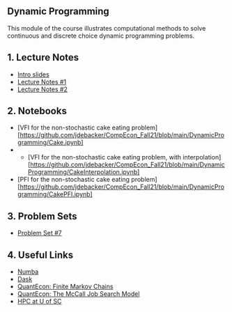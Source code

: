 ## Dynamic Programming
This module of the course illustrates computational methods to solve continuous and discrete choice dynamic programming problems.

## 1. Lecture Notes
* [Intro slides](https://github.com/jdebacker/CompEcon_Fall21/blob/main/DynamicProgramming/Intro_Slides.pdf)
* [Lecture Notes #1](https://github.com/jdebacker/CompEcon_Fall21/blob/main/DynamicProgramming/DP_Lecture1_Notes.pdf)
* [Lecture Notes #2](https://github.com/jdebacker/CompEcon_Fall21/blob/main/DynamicProgramming/DP_Lecture2_Notes.pdf)

## 2. Notebooks
* [VFI for the non-stochastic cake eating problem][https://github.com/jdebacker/CompEcon_Fall21/blob/main/DynamicProgramming/Cake.ipynb]
* * [VFI for the non-stochastic cake eating problem, with interpolation][https://github.com/jdebacker/CompEcon_Fall21/blob/main/DynamicProgramming/CakeInterpolation.ipynb]
* [PFI for the non-stochastic cake eating problem][https://github.com/jdebacker/CompEcon_Fall21/blob/main/DynamicProgramming/CakePFI.ipynb]
## 3. Problem Sets
* [Problem Set #7](https://github.com/jdebacker/CompEcon_Fall21/blob/main/DynamicProgramming/PS7.pdf)
## 4. Useful Links
* [Numba](http://numba.pydata.org)
* [Dask](https://dask.org)
* [QuantEcon: Finite Markov Chains](https://lectures.quantecon.org/jl/finite_markov.html)
* [QuantEcon: The McCall Job Search Model](https://lectures.quantecon.org/py/mccall_model.html)
* [HPC at U of SC](https://sc.edu/about/offices_and_divisions/division_of_information_technology/rc/index.php)
